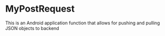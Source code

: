 # MyPostRequest

<p>This is an Android application function that allows for pushing and pulling JSON objects to backend</p>
